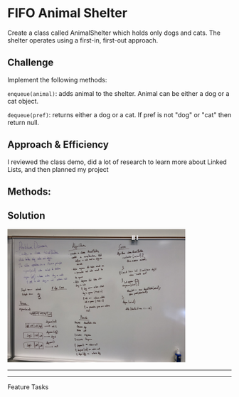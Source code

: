 # FIFO Animal Shelter

Create a class called AnimalShelter which holds only dogs and cats. The shelter operates using a first-in, first-out approach.

## Challenge

Implement the following methods:

`enqueue(animal)`: adds animal to the shelter. Animal can be either a dog or a cat object.

`dequeue(pref)`: returns either a dog or a cat. If pref is not "dog" or "cat" then return null.

## Approach & Efficiency

I reviewed the class demo, did a lot of research to learn more about Linked Lists, and then planned my project

## Methods: 


## Solution

<img src="./assets/fifo_animal_shelter.jpg" width="400">



------
------

Feature Tasks


